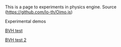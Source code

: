 This is a page to experiments in physics engine. Source (https://github.com/lo-th/Oimo.js)

Experimental demos

[BVH test](http://sunag.github.io/Oimo.js-Lab/test_bvh.html)

[BVH test 2](http://sunag.github.io/Oimo.js-Lab/test_bvh2.html)
